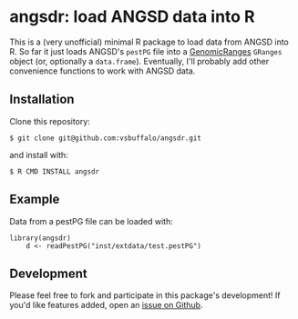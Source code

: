 # angsdr: load ANGSD data into R

This is a (very unofficial) minimal R package to load data from ANGSD into R.
So far it just loads ANGSD's `pestPG` file into a
[GenomicRanges](http://www.bioconductor.org/packages/release/bioc/html/GenomicRanges.html)
`GRanges` object (or, optionally a `data.frame`). Eventually, I'll probably add
other convenience functions to work with ANGSD data.

## Installation

Clone this repository:

    $ git clone git@github.com:vsbuffalo/angsdr.git

and install with:

    $ R CMD INSTALL angsdr

## Example

Data from a pestPG file can be loaded with:

    library(angsdr)
		d <- readPestPG("inst/extdata/test.pestPG")

## Development

Please feel free to fork and participate in this package's development! If
you'd like features added, open an [issue on
Github](https://github.com/vsbuffalo/angsdr/issues).

